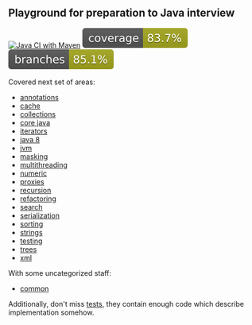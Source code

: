 
## Playground for preparation to Java interview

[![Java CI with Maven](https://github.com/andrei-punko/java-interview/actions/workflows/maven.yml/badge.svg)](https://github.com/andrei-punko/java-interview/actions/workflows/maven.yml)
[![Coverage](.github/badges/jacoco.svg)](https://github.com/andrei-punko/java-interview/actions/workflows/maven.yml)
[![Branches](.github/badges/branches.svg)](https://github.com/andrei-punko/java-interview/actions/workflows/maven.yml)

Covered next set of areas:
- [annotations](./src/main/java/by/andd3dfx/annotation)
- [cache](./src/main/java/by/andd3dfx/cache)
- [collections](./src/main/java/by/andd3dfx/collections)
- [core java](./src/main/java/by/andd3dfx/core)
- [iterators](./src/main/java/by/andd3dfx/iterators)
- [java 8](./src/main/java/by/andd3dfx/java8)
- [jvm](./src/main/java/by/andd3dfx/jvm)
- [masking](./src/main/java/by/andd3dfx/masking)
- [multithreading](./src/main/java/by/andd3dfx/multithreading)
- [numeric](./src/main/java/by/andd3dfx/numeric)
- [proxies](./src/main/java/by/andd3dfx/proxy)
- [recursion](./src/main/java/by/andd3dfx/recursion)
- [refactoring](./src/main/java/by/andd3dfx/refactoring)
- [search](./src/main/java/by/andd3dfx/search)
- [serialization](./src/main/java/by/andd3dfx/serialization)
- [sorting](./src/main/java/by/andd3dfx/sorting)
- [strings](./src/main/java/by/andd3dfx/string)
- [testing](./src/main/java/by/andd3dfx/testing)
- [trees](./src/main/java/by/andd3dfx/tree)
- [xml](./src/main/java/by/andd3dfx/xml)

With some uncategorized staff:
- [common](./src/main/java/by/andd3dfx/common)

Additionally, don't miss [tests](./src/test/java/by/andd3dfx), they contain enough code which describe implementation somehow.
